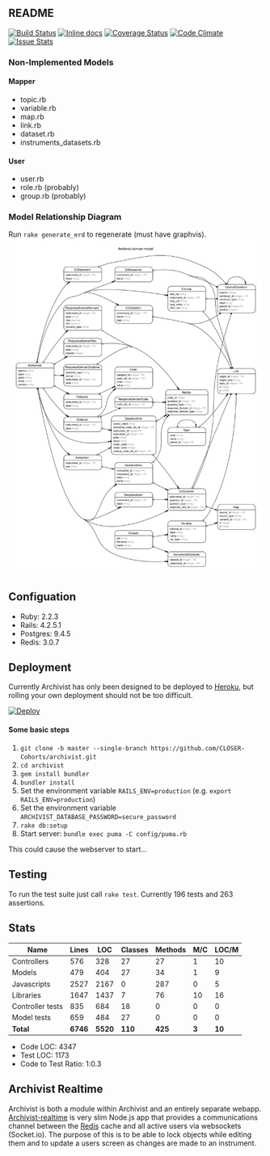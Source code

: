## README

[![Build Status](https://travis-ci.org/CLOSER-Cohorts/archivist.svg?branch=develop)](https://travis-ci.org/CLOSER-Cohorts/archivist)
[![Inline docs](http://inch-ci.org/github/CLOSER-Cohorts/archivist.svg?branch=develop)](http://inch-ci.org/github/CLOSER-Cohorts/archivist)
[![Coverage Status](https://coveralls.io/repos/github/CLOSER-Cohorts/archivist/badge.svg?branch=develop)](https://coveralls.io/github/CLOSER-Cohorts/archivist?branch=master)
[![Code Climate](https://codeclimate.com/github/CLOSER-Cohorts/archivist/badges/gpa.svg)](https://codeclimate.com/github/CLOSER-Cohorts/archivist)
[![Issue Stats](http://issuestats.com/github/CLOSER-Cohorts/archivist/badge/issue)](http://issuestats.com/github/CLOSER-Cohorts/archivist)

### Non-Implemented Models
#### Mapper
* topic.rb
* variable.rb
* map.rb
* link.rb
* dataset.rb
* instruments_datasets.rb

#### User
* user.rb
* role.rb     (probably)
* group.rb    (probably)

### Model Relationship Diagram
Run `rake generate_erd` to regenerate (must have graphvis).
![](/app/assets/images/diagrams/erd.png)

## Configuation
* Ruby: 2.2.3
* Rails: 4.2.5.1
* Postgres: 9.4.5
* Redis: 3.0.7

## Deployment
Currently Archivist has only been designed to be deployed to [Heroku][heroku], but rolling your own deployment should not be too difficult.

[![Deploy](https://www.herokucdn.com/deploy/button.svg)](https://heroku.com/deploy?template=https://github.com/CLOSER-Cohorts/archivist/tree/master)

#### Some basic steps
1. `git clone -b master --single-branch https://github.com/CLOSER-Cohorts/archivist.git`
2. `cd archivist`
3. `gem install bundler`
4. `bundler install`
5. Set the environment variable  `RAILS_ENV=production` (e.g. `export RAILS_ENV=production`)
6. Set the environment variable  `ARCHIVIST_DATABASE_PASSWORD=secure_password`
7. `rake db:setup`
8. Start server: `bundle exec puma -C config/puma.rb`

This could cause the webserver to start...

## Testing
To run the test suite just call `rake test`. Currently 196 tests and 263 assertions.

## Stats
| Name                 | Lines |   LOC | Classes | Methods | M/C | LOC/M |
|----------------------|-------|-------|---------|---------|-----|-------|
| Controllers          |   576 |   328 |      27 |      27 |   1 |    10 |
| Models               |   479 |   404 |      27 |      34 |   1 |     9 |
| Javascripts          |  2527 |  2167 |       0 |     287 |   0 |     5 |
| Libraries            |  1647 |  1437 |       7 |      76 |  10 |    16 |
| Controller tests     |   835 |   684 |      18 |       0 |   0 |     0 |
| Model tests          |   659 |   484 |      27 |       0 |   0 |     0 |
| **Total**            |**6746**|**5520**|**110**| **425** |**3**| **10**|

  - Code LOC: 4347
  - Test LOC: 1173
  - Code to Test Ratio: 1:0.3

## Archivist Realtime
Archivist is both a module within Archivist and an entirely separate webapp. [Archivist-realtime][realtime] is very slim Node.js app that provides a communications channel between the [Redis][redis] cache and all active users via websockets (Socket.io). The purpose of this is to be able to lock objects while editing them and to update a users screen as changes are made to an instrument.

[realtime]: https://github.com/CLOSER-Cohorts/archivist-realtime
[redis]: http://redis.io
[heroku]: http://heroku.com